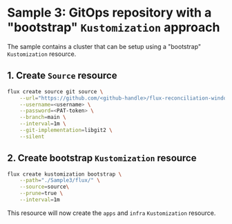 # Sample 3: GitOps repository with a "bootstrap" `Kustomization` approach

The sample contains a cluster that can be setup using a "bootstrap" `Kustomization` resource.

## 1. Create `Source` resource

```sh
flux create source git source \
    --url="https://github.com/<github-handle>/flux-reconciliation-windows-sample" \
	--username=<username> \
    --password=<PAT-token> \
    --branch=main \
    --interval=1m \
    --git-implementation=libgit2 \
    --silent
```

## 2. Create bootstrap `Kustomization` resource

```sh
flux create kustomization bootstrap \
    --path="./Sample3/flux/" \
    --source=source\
    --prune=true \
    --interval=1m
```

This resource will now create the `apps` and `infra` `Kustomization` resource.
